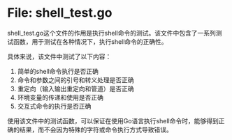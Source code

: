 # File: shell_test.go

shell_test.go这个文件的作用是执行shell命令的测试。该文件中包含了一系列测试函数，用于测试在各种情况下，执行shell命令的正确性。

具体来说，该文件中测试了以下内容：

1. 简单的shell命令执行是否正确
2. 命令和参数之间的引号和转义处理是否正确
3. 重定向（输入输出重定向和管道）是否正确
4. 环境变量的传递和使用是否正确
5. 交互式命令的执行是否正确

使用该文件中的测试函数，可以保证在使用Go语言执行shell命令时，能够得到正确的结果，而不会因为特殊的字符或命令执行方式导致错误。

